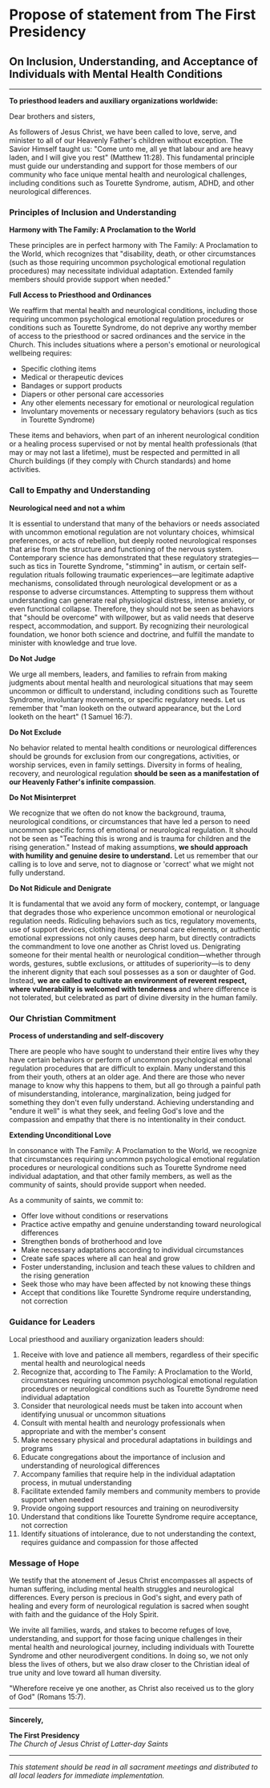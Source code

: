 # Propose of statement from The First Presidency

## On Inclusion, Understanding, and Acceptance of Individuals with Mental Health Conditions

---

**To priesthood leaders and auxiliary organizations worldwide:**

Dear brothers and sisters,

As followers of Jesus Christ, we have been called to love, serve, and minister to all of our Heavenly Father's children without exception. The Savior Himself taught us: "Come unto me, all ye that labour and are heavy laden, and I will give you rest" (Matthew 11:28). This fundamental principle must guide our understanding and support for those members of our community who face unique mental health and neurological challenges, including conditions such as Tourette Syndrome, autism, ADHD, and other neurological differences.

### Principles of Inclusion and Understanding

**Harmony with The Family: A Proclamation to the World**

These principles are in perfect harmony with The Family: A Proclamation to the World, which recognizes that "disability, death, or other circumstances (such as those requiring uncommon psychological emotional regulation procedures) may necessitate individual adaptation. Extended family members should provide support when needed."

**Full Access to Priesthood and Ordinances**

We reaffirm that mental health and neurological conditions, including those requiring uncommon psychological emotional regulation procedures or conditions such as Tourette Syndrome, do not deprive any worthy member of access to the priesthood or sacred ordinances and the service in the Church. This includes situations where a person's emotional or neurological wellbeing requires:

- Specific clothing items
- Medical or therapeutic devices
- Bandages or support products
- Diapers or other personal care accessories
- Any other elements necessary for emotional or neurological regulation
- Involuntary movements or necessary regulatory behaviors (such as tics in Tourette Syndrome)

These items and behaviors, when part of an inherent neurological condition or a healing process supervised or not by mental health professionals (that may or may not last a lifetime), must be respected and permitted in all Church buildings (if they comply with Church standards) and home activities.

### Call to Empathy and Understanding

**Neurological need and not a whim**

It is essential to understand that many of the behaviors or needs associated with uncommon emotional regulation are not voluntary choices, whimsical preferences, or acts of rebellion, but deeply rooted neurological responses that arise from the structure and functioning of the nervous system. Contemporary science has demonstrated that these regulatory strategies—such as tics in Tourette Syndrome, "stimming" in autism, or certain self-regulation rituals following traumatic experiences—are legitimate adaptive mechanisms, consolidated through neurological development or as a response to adverse circumstances. Attempting to suppress them without understanding can generate real physiological distress, intense anxiety, or even functional collapse. Therefore, they should not be seen as behaviors that "should be overcome" with willpower, but as valid needs that deserve respect, accommodation, and support. By recognizing their neurological foundation, we honor both science and doctrine, and fulfill the mandate to minister with knowledge and true love.

**Do Not Judge**

We urge all members, leaders, and families to refrain from making judgments about mental health and neurological situations that may seem uncommon or difficult to understand, including conditions such as Tourette Syndrome, involuntary movements, or specific regulatory needs. Let us remember that "man looketh on the outward appearance, but the Lord looketh on the heart" (1 Samuel 16:7).

**Do Not Exclude**

No behavior related to mental health conditions or neurological differences should be grounds for exclusion from our congregations, activities, or worship services, even in family settings. Diversity in forms of healing, recovery, and neurological regulation **should be seen as a manifestation of our Heavenly Father's infinite compassion**.

**Do Not Misinterpret**

We recognize that we often do not know the background, trauma, neurological conditions, or circumstances that have led a person to need uncommon specific forms of emotional or neurological regulation. It should not be seen as "Teaching this is wrong and is trauma for children and the rising generation." Instead of making assumptions, **we should approach with humility and genuine desire to understand.** Let us remember that our calling is to love and serve, not to diagnose or 'correct' what we might not fully understand.

**Do Not Ridicule and Denigrate**

It is fundamental that we avoid any form of mockery, contempt, or language that degrades those who experience uncommon emotional or neurological regulation needs. Ridiculing behaviors such as tics, regulatory movements, use of support devices, clothing items, personal care elements, or authentic emotional expressions not only causes deep harm, but directly contradicts the commandment to love one another as Christ loved us. Denigrating someone for their mental health or neurological condition—whether through words, gestures, subtle exclusions, or attitudes of superiority—is to deny the inherent dignity that each soul possesses as a son or daughter of God. Instead, **we are called to cultivate an environment of reverent respect, where vulnerability is welcomed with tenderness** and where difference is not tolerated, but celebrated as part of divine diversity in the human family.

### Our Christian Commitment

**Process of understanding and self-discovery**

There are people who have sought to understand their entire lives why they have certain behaviors or perform of uncommon psychological emotional regulation procedures that are difficult to explain. Many understand this from their youth, others at an older age. And there are those who never manage to know why this happens to them, but all go through a painful path of misunderstanding, intolerance, marginalization, being judged for something they don't even fully understand. Achieving understanding and "endure it well" is what they seek, and feeling God's love and the compassion and empathy that there is no intentionality in their conduct.

**Extending Unconditional Love**

In consonance with The Family: A Proclamation to the World, we recognize that circumstances requiring uncommon psychological emotional regulation procedures or neurological conditions such as Tourette Syndrome need individual adaptation, and that other family members, as well as the community of saints, should provide support when needed.

As a community of saints, we commit to:

- Offer love without conditions or reservations
- Practice active empathy and genuine understanding toward neurological differences
- Strengthen bonds of brotherhood and love
- Make necessary adaptations according to individual circumstances
- Create safe spaces where all can heal and grow
- Foster understanding, inclusion and teach these values to children and the rising generation
- Seek those who may have been affected by not knowing these things
- Accept that conditions like Tourette Syndrome require understanding, not correction

### Guidance for Leaders

Local priesthood and auxiliary organization leaders should:

1. Receive with love and patience all members, regardless of their specific mental health and neurological needs
2. Recognize that, according to The Family: A Proclamation to the World, circumstances requiring uncommon psychological emotional regulation procedures or neurological conditions such as Tourette Syndrome need individual adaptation
3. Consider that neurological needs must be taken into account when identifying unusual or uncommon situations
4. Consult with mental health and neurology professionals when appropriate and with the member's consent
5. Make necessary physical and procedural adaptations in buildings and programs
6. Educate congregations about the importance of inclusion and understanding of neurological differences
7. Accompany families that require help in the individual adaptation process, in mutual understanding
8. Facilitate extended family members and community members to provide support when needed
9. Provide ongoing support resources and training on neurodiversity
10. Understand that conditions like Tourette Syndrome require acceptance, not correction
11. Identify situations of intolerance, due to not understanding the context, requires guidance and compassion for those affected

### Message of Hope

We testify that the atonement of Jesus Christ encompasses all aspects of human suffering, including mental health struggles and neurological differences. Every person is precious in God's sight, and every path of healing and every form of neurological regulation is sacred when sought with faith and the guidance of the Holy Spirit.

We invite all families, wards, and stakes to become refuges of love, understanding, and support for those facing unique challenges in their mental health and neurological journey, including individuals with Tourette Syndrome and other neurodivergent conditions. In doing so, we not only bless the lives of others, but we also draw closer to the Christian ideal of true unity and love toward all human diversity.

"Wherefore receive ye one another, as Christ also received us to the glory of God" (Romans 15:7).

---

**Sincerely,**

**The First Presidency**  
*The Church of Jesus Christ of Latter-day Saints*

---

*This statement should be read in all sacrament meetings and distributed to all local leaders for immediate implementation.*